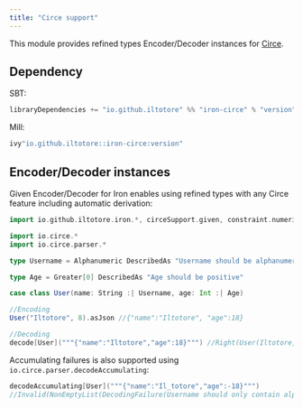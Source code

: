 ```yaml
---
title: "Circe support"
---
```


This module provides refined types Encoder/Decoder instances for [Circe](https://circe.github.io/circe/).

## Dependency

SBT: 

```scala
libraryDependencies += "io.github.iltotore" %% "iron-circe" % "version"
```

Mill:

```scala
ivy"io.github.iltotore::iron-circe:version"
```

## Encoder/Decoder instances

Given Encoder/Decoder for Iron enables using refined types with any Circe feature including automatic derivation:

```scala
import io.github.iltotore.iron.*, circeSupport.given, constraint.numeric.{given, *}, constraint.string.{given, *}

import io.circe.*
import io.circe.parser.*

type Username = Alphanumeric DescribedAs "Username should be alphanumeric"

type Age = Greater[0] DescribedAs "Age should be positive"

case class User(name: String :| Username, age: Int :| Age)

//Encoding
User("Iltotore", 8).asJson //{"name":"Iltotore", "age":18}

//Decoding
decode[User]("""{"name":"Iltotore","age":18}""") //Right(User(Iltotore, 18))
```

Accumulating failures is also supported using `io.circe.parser.decodeAccumulating`:

```scala
decodeAccumulating[User]("""{"name":"Il_totore","age":-18}""")
//Invalid(NonEmptyList(DecodingFailure(Username should only contain alphanumeric characters., List(DownField(name))), DecodingFailure(Age should be positive, List(DownField(age)))))
```